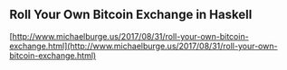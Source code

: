 ## Roll Your Own Bitcoin Exchange in Haskell
  
  [http://www.michaelburge.us/2017/08/31/roll-your-own-bitcoin-exchange.html](http://www.michaelburge.us/2017/08/31/roll-your-own-bitcoin-exchange.html)